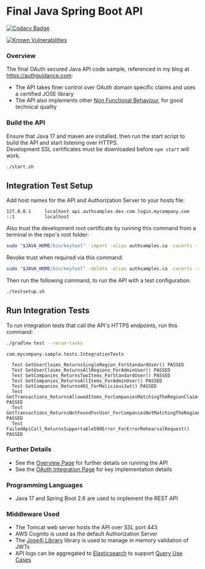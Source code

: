# Final Java Spring Boot API

[![Codacy Badge](https://app.codacy.com/project/badge/Grade/599ddc4dabcc4810b6ac9af8ddc8bc20)](https://www.codacy.com/gh/gary-archer/oauth.apisample.javaspringboot/dashboard?utm_source=github.com&amp;utm_medium=referral&amp;utm_content=gary-archer/oauth.apisample.javaspringboot&amp;utm_campaign=Badge_Grade)

[![Known Vulnerabilities](https://snyk.io/test/github/gary-archer/oauth.apisample.javaspringboot/badge.svg?targetFile=build.gradle)](https://snyk.io/test/github/gary-archer/oauth.apisample.javaspringboot?targetFile=build.gradle)

### Overview 

The final OAuth secured Java API code sample, referenced in my blog at https://authguidance.com:

- The API takes finer control over OAuth domain specific claims and uses a certified JOSE library
- The API also implements other [Non Functional Behaviour](https://authguidance.com/2017/10/08/corporate-code-sample-core-behavior/), for good technical quality

### Build the API

Ensure that Java 17 and maven are installed, then run the start script to build the API and start listening over HTTPS.\
Development SSL certificates must be downloaded before `npm start` will work.

```bash
./start.sh
```

## Integration Test Setup

Add host names for the API and Authorization Server to your hosts file:

```text
127.0.0.1     localhost api.authsamples-dev.com login.mycompany.com
::1           localhost
```

Also trust the development root certificate by running this command from a terminal in the repo's root folder:

```bash
sudo "$JAVA_HOME/bin/keytool" -import -alias authsamples.ca -cacerts -file ./certs/authsamples-dev.ca.pem -storepass changeit -noprompt
```

Revoke trust when required via this command:

```bash
sudo "$JAVA_HOME/bin/keytool" -delete -alias authsamples.ca -cacerts -storepass changeit -noprompt
```

Then run the following command, to run the API with a test configuration:

```bash
./testsetup.sh
```

## Run Integration Tests

To run integration tests that call the API's HTTPS endpoints, run this command:

```bash
./gradlew test --rerun-tasks
```

```text
com.mycompany.sample.tests.IntegrationTests

  Test GetUserClaims_ReturnsSingleRegion_ForStandardUser() PASSED
  Test GetUserClaims_ReturnsAllRegions_ForAdminUser() PASSED
  Test GetCompanies_ReturnsTwoItems_ForStandardUser() PASSED
  Test GetCompanies_ReturnsAllItems_ForAdminUser() PASSED
  Test GetCompanies_Returns401_ForMaliciousJwt() PASSED
  Test GetTransactions_ReturnsAllowedItems_ForCompaniesMatchingTheRegionClaim() PASSED
  Test GetTransactions_ReturnsNotFoundForUser_ForCompaniesNotMatchingTheRegionClaim() PASSED
  Test FailedApiCall_ReturnsSupportable500Error_ForErrorRehearsalRequest() PASSED
```

### Further Details

* See the [Overview Page](https://authguidance.com/2019/03/24/java-spring-boot-api-overview/) for further details on running the API
* See the [OAuth Integration Page](https://authguidance.com/2019/03/24/java-spring-boot-api-coding-key-points/) for key implementation details

### Programming Languages

* Java 17 and Spring Boot 2.6 are used to implement the REST API

### Middleware Used

* The Tomcat web server hosts the API over SSL port 443
* AWS Cognito is used as the default Authorization Server
* The [Jose4j Library](https://bitbucket.org/b_c/jose4j/wiki/Home) library is used to manage in memory validation of JWTs
* API logs can be aggregated to [Elasticsearch](https://authguidance.com/2019/07/19/log-aggregation-setup/) to support [Query Use Cases](https://authguidance.com/2019/08/02/intelligent-api-platform-analysis/)
